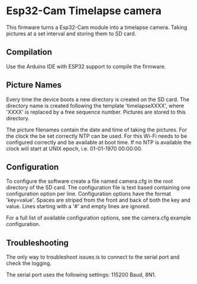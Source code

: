 Esp32-Cam Timelapse camera
==========================
This firmware turns a Esp32-Cam module into a timelapse camera. Taking pictures
at a set interval and storing them to SD card.

Compilation
-----------
Use the Arduino IDE with ESP32 support to compile the firmware.

Picture Names
-------------
Every time the device boots a new directory is created on the SD card. The
directory name is created following the template 'timelapseXXXX', where 'XXXX'
is replaced by a free sequence number. Pictures are stored to this directory.

The picture filenames contain the date and time of taking the pictures. For the
clock the be set correctly NTP can be used. For this Wi-Fi needs to be
configured correctly and be available at boot time. If no NTP is available the
clock will start at UNIX epoch, i.e. 01-01-1970 00:00:00.

Configuration
-------------
To configure the software create a file named camera.cfg in the root
directory of the SD card. The configuration file is text based containing one
configuration option per line. Configuration options have the format
'key=value'. Spaces are striped from the front and back of both the key and
value. Lines starting with a '#' and empty lines are ignored.

For a full list of available configuration options, see the camera.cfg example
configuration.

Troubleshooting
---------------
The only way to troubleshoot issues is to connect to the serial port and check
the logging.

The serial port uses the following settings: 115200 Baud, 8N1.
